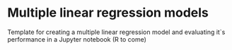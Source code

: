 # Multiple linear regression models

Template for creating a multiple linear regression model and evaluating it`s performance in a Jupyter notebook (R to come)
